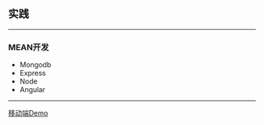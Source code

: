 ## 实践

---

### MEAN开发

* Mongodb
* Express
* Node
* Angular

---

[移动端Demo](http://skyweaver213.github.io/slide/widget/slide1/slide.html)
